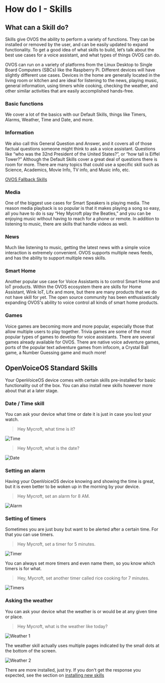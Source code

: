 # How do I - Skills

## What can a Skill do?

Skills give OVOS the ability to perform a variety of functions. They can be installed or removed by the user, and can be easily updated to expand functionality. To get a good idea of what skills to build, let’s talk about the best use cases for a voice assistant, and what types of things OVOS can do.

OVOS can run on a variety of platforms from the Linux Desktop to Single Board Computers (SBCs) like the Raspberry Pi.  Different devices will have slightly different use cases. Devices in the home are generally located in the living room or kitchen and are ideal for listening to the news, playing music, general information, using timers while cooking, checking the weather, and other similar activities that are easily accomplished hands-free.

### Basic functions

We cover a lot of the basics with our Default Skills, things like Timers, Alarms, Weather, Time and Date, and more.

### Information

We also call this General Question and Answer, and it covers all of those factual questions someone might think to ask a voice assistant. Questions like “who was the 32nd President of the United States?”, or “how tall is Eiffel Tower?”  Although the Default Skills cover a great deal of questions there is room for more. There are many topics that could use a specific skill such as Science, Academics, Movie Info, TV info, and Music info, etc.

[OVOS Fallback Skills](https://github.com/orgs/OpenVoiceOS/repositories?q=fallback&type=all&language=&sort=)

### Media

One of the biggest use cases for Smart Speakers is playing media. The reason media playback is so popular is that it makes playing a song so easy, all you have to do is say “Hey Mycroft play the Beatles,” and you can be enjoying music without having to reach for a phone or remote. In addition to listening to music, there are skills that handle videos as well.

### News

Much like listening to music, getting the latest news with a simple voice interaction is extremely convenient. OVOS supports multiple news feeds, and has the ability to support multiple news skills.

### Smart Home

Another popular use case for Voice Assistants is to control Smart Home and IoT products. Within the OVOS ecosystem there are skills for Home Assistant, Wink IoT, Lifx and more, but there are many products that we do not have skill for yet.  The open source community has been enthusiastically expanding OVOS's ability to voice control all kinds of smart home products.

### Games

Voice games are becoming more and more popular, especially those that allow multiple users to play together. Trivia games are some of the most popular types of games to develop for voice assistants. There are several games already available for OVOS. There are native voice adventure games, ports of the popular text adventure games from infocom, a Crystal Ball game, a Number Guessing game and much more!

## OpenVoiceOS Standard Skills
Your OpenVoiceOS device comes with certain skills pre-installed for basic functionality out of the box. You can also install new skills however more about that at a later stage.

### Date / Time skill

You can ask your device what time or date it is just in case you lost your watch.

> Hey Mycroft, what time is it?

![Time](https://raw.githubusercontent.com/OpenVoiceOS/ovos_assets/master/Images/Screenshot%20-%20Time.png)

> Hey Mycroft, what is the date?

![Date](https://raw.githubusercontent.com/OpenVoiceOS/ovos_assets/master/Images/Screenshot%20-%20Date.png)

### Setting an alarm

Having your OpenVoiceOS device knowing and showing the time is great, but it is even better to be woken up in the morning by your device.

> Hey Mycroft, set an alarm for 8 AM.

![Alarm](https://raw.githubusercontent.com/OpenVoiceOS/ovos_assets/master/Images/Screenshot%20-%20Alarm.png)

### Setting of timers

Sometimes you are just busy but want to be alerted after a certain time. For that you can use timers.

> Hey Mycroft, set a timer for 5 minutes.

![Timer](https://raw.githubusercontent.com/OpenVoiceOS/ovos_assets/master/Images/Screenshot%20-%205%20minutes%20timer.png)

You can always set more timers and even name them, so you know which timers is for what.

> Hey, Mycroft, set another timer called rice cooking for 7 minutes.

![Timers](https://raw.githubusercontent.com/OpenVoiceOS/ovos_assets/master/Images/Screenshot%20-%20Two%20timers.png)

### Asking the weather

You can ask your device what the weather is or would be at any given time or place.

> Hey Mycroft, what is the weather like today?

![Weather 1](https://raw.githubusercontent.com/OpenVoiceOS/ovos_assets/master/Images/Screenshot%20-%20Weather%201.png)

The weather skill actually uses multiple pages indicated by the small dots at the bottom of the screen.

![Weather 2](https://raw.githubusercontent.com/OpenVoiceOS/ovos_assets/master/Images/Screenshot%20-%20Weather%202.png)

There are more installed, just try.  If you don't get the response you expected, see the section on [installing new skills](ht_skills_install.md)
